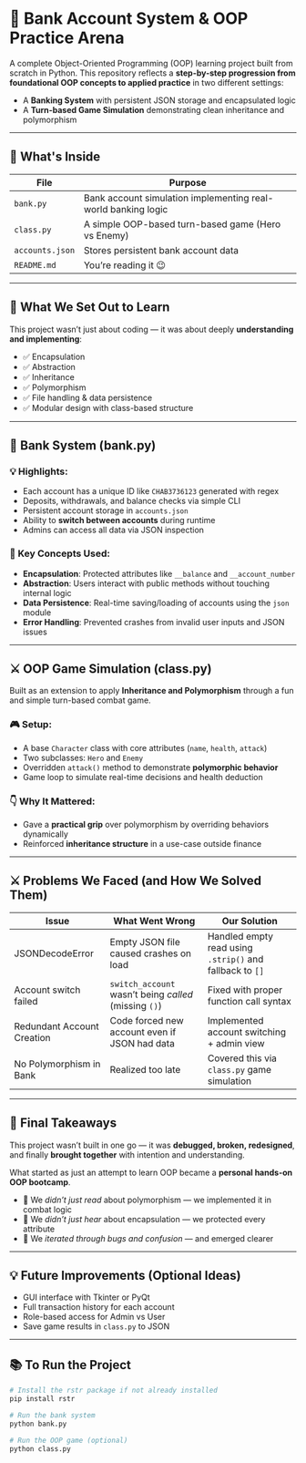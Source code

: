 # 💼 Bank Account System & OOP Practice Arena

A complete Object-Oriented Programming (OOP) learning project built from scratch in Python. This repository reflects a **step-by-step progression from foundational OOP concepts to applied practice** in two different settings:

- A **Banking System** with persistent JSON storage and encapsulated logic
- A **Turn-based Game Simulation** demonstrating clean inheritance and polymorphism

---

## 🧩 What's Inside

| File         | Purpose                                                                 |
|--------------|-------------------------------------------------------------------------|
| `bank.py`    | Bank account simulation implementing real-world banking logic           |
| `class.py`   | A simple OOP-based turn-based game (Hero vs Enemy)                      |
| `accounts.json` | Stores persistent bank account data                                   |
| `README.md`  | You’re reading it 😉                                                     |

---

## 🚀 What We Set Out to Learn

This project wasn’t just about coding — it was about deeply **understanding and implementing**:

- ✅ Encapsulation
- ✅ Abstraction
- ✅ Inheritance
- ✅ Polymorphism
- ✅ File handling & data persistence
- ✅ Modular design with class-based structure

---

## 🔐 Bank System (bank.py)

### 💡 Highlights:
- Each account has a unique ID like `CHAB3736123` generated with regex
- Deposits, withdrawals, and balance checks via simple CLI
- Persistent account storage in `accounts.json`
- Ability to **switch between accounts** during runtime
- Admins can access all data via JSON inspection

### 🔧 Key Concepts Used:
- **Encapsulation**: Protected attributes like `__balance` and `__account_number`
- **Abstraction**: Users interact with public methods without touching internal logic
- **Data Persistence**: Real-time saving/loading of accounts using the `json` module
- **Error Handling**: Prevented crashes from invalid user inputs and JSON issues

---

## ⚔️ OOP Game Simulation (class.py)

Built as an extension to apply **Inheritance and Polymorphism** through a fun and simple turn-based combat game.

### 🎮 Setup:
- A base `Character` class with core attributes (`name`, `health`, `attack`)
- Two subclasses: `Hero` and `Enemy`
- Overridden `attack()` method to demonstrate **polymorphic behavior**
- Game loop to simulate real-time decisions and health deduction

### 👇 Why It Mattered:
- Gave a **practical grip** over polymorphism by overriding behaviors dynamically
- Reinforced **inheritance structure** in a use-case outside finance

---

## ⚔️ Problems We Faced (and How We Solved Them)

| Issue | What Went Wrong | Our Solution |
|-------|------------------|---------------|
| JSONDecodeError | Empty JSON file caused crashes on load | Handled empty read using `.strip()` and fallback to `[]` |
| Account switch failed | `switch_account` wasn’t being *called* (missing `()`) | Fixed with proper function call syntax |
| Redundant Account Creation | Code forced new account even if JSON had data | Implemented account switching + admin view |
| No Polymorphism in Bank | Realized too late | Covered this via `class.py` game simulation |

---

## 🧠 Final Takeaways

This project wasn’t built in one go — it was **debugged, broken, redesigned**, and finally **brought together** with intention and understanding.

What started as just an attempt to learn OOP became a **personal hands-on OOP bootcamp**.

- 📘 We *didn’t just read* about polymorphism — we implemented it in combat logic
- 🔐 We *didn’t just hear* about encapsulation — we protected every attribute
- 🔄 We *iterated through bugs and confusion* — and emerged clearer

---

## 💡 Future Improvements (Optional Ideas)

- GUI interface with Tkinter or PyQt
- Full transaction history for each account
- Role-based access for Admin vs User
- Save game results in `class.py` to JSON

---

## 📚 To Run the Project

```bash
# Install the rstr package if not already installed
pip install rstr

# Run the bank system
python bank.py

# Run the OOP game (optional)
python class.py

